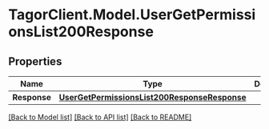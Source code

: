 # TagorClient.Model.UserGetPermissionsList200Response

## Properties

Name | Type | Description | Notes
------------ | ------------- | ------------- | -------------
**Response** | [**UserGetPermissionsList200ResponseResponse**](UserGetPermissionsList200ResponseResponse.md) |  | [optional] 

[[Back to Model list]](../README.md#documentation-for-models) [[Back to API list]](../README.md#documentation-for-api-endpoints) [[Back to README]](../README.md)


